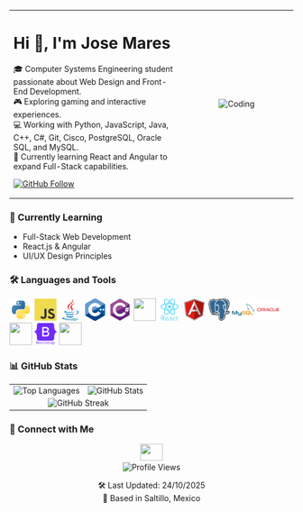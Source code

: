 <table align="center" border="0">
  <tr >
    <td width="60%">
      <h1>Hi 👋, I'm Jose Mares</h1>
      <p>
        🎓 Computer Systems Engineering student passionate about Web Design and Front-End Development.<br>
        🎮 Exploring gaming and interactive experiences.<br>
        💻 Working with Python, JavaScript, Java, C++, C#, Git, Cisco, PostgreSQL, Oracle SQL, and MySQL.<br>
        🚀 Currently learning React and Angular to expand Full-Stack capabilities.
      </p>
      <p>
        <a href="https://github.com/mares1402" target="_blank">
          <img src="https://img.shields.io/github/followers/mares1402?label=Follow&style=for-the-badge" alt="GitHub Follow" />
        </a>
      </p>
    </td>
    <td align="center">
      <img alt="Coding" width="250" src="https://i.pinimg.com/originals/81/17/8b/81178b47a8598f0c81c4799f2cdd4057.gif">
    </td>
  </tr>
</table>

<h3>🌱 Currently Learning</h3>
<ul>
  <li>Full-Stack Web Development</li>
  <li>React.js & Angular</li>
  <li>UI/UX Design Principles</li>
</ul>

<h3>🛠️ Languages and Tools</h3>

<p align="left">
  <a href="https://www.python.org" target="_blank"><img src="https://raw.githubusercontent.com/devicons/devicon/master/icons/python/python-original.svg" width="40" height="40" /></a>
  <a href="https://developer.mozilla.org/en-US/docs/Web/JavaScript" target="_blank"><img src="https://raw.githubusercontent.com/devicons/devicon/master/icons/javascript/javascript-original.svg" width="40" height="40" /></a>
  <a href="https://www.java.com" target="_blank"><img src="https://raw.githubusercontent.com/devicons/devicon/master/icons/java/java-original.svg" width="40" height="40" /></a>
  <a href="https://www.w3schools.com/cpp/" target="_blank"><img src="https://raw.githubusercontent.com/devicons/devicon/master/icons/cplusplus/cplusplus-original.svg" width="40" height="40" /></a>
  <a href="https://learn.microsoft.com/en-us/dotnet/csharp/" target="_blank"><img src="https://raw.githubusercontent.com/devicons/devicon/master/icons/csharp/csharp-original.svg" width="40" height="40" /></a>
  <a href="https://git-scm.com/" target="_blank"><img src="https://www.vectorlogo.zone/logos/git-scm/git-scm-icon.svg" width="40" height="40" /></a>
  <a href="https://reactjs.org/" target="_blank"><img src="https://raw.githubusercontent.com/devicons/devicon/master/icons/react/react-original-wordmark.svg" width="40" height="40" /></a>
  <a href="https://angular.io/" target="_blank"><img src="https://raw.githubusercontent.com/devicons/devicon/master/icons/angularjs/angularjs-original.svg" width="40" height="40" /></a>
  <a href="https://www.postgresql.org/" target="_blank"><img src="https://raw.githubusercontent.com/devicons/devicon/master/icons/postgresql/postgresql-original.svg" width="40" height="40" /></a>
  <a href="https://www.mysql.com/" target="_blank"><img src="https://raw.githubusercontent.com/devicons/devicon/master/icons/mysql/mysql-original-wordmark.svg" width="40" height="40" /></a>
  <a href="https://www.oracle.com/database/" target="_blank"><img src="https://raw.githubusercontent.com/devicons/devicon/master/icons/oracle/oracle-original.svg" width="40" height="40" /></a>
  <a href="https://tailwindcss.com/" target="_blank"><img src="https://www.vectorlogo.zone/logos/tailwindcss/tailwindcss-icon.svg" width="40" height="40" /></a>
  <a href="https://getbootstrap.com" target="_blank"><img src="https://raw.githubusercontent.com/devicons/devicon/master/icons/bootstrap/bootstrap-plain-wordmark.svg" width="40" height="40" /></a>
  <a href="https://www.cisco.com/" target="_blank"><img src="https://cdn.worldvectorlogo.com/logos/cisco-2.svg" width="40" height="40" /></a>
</p>

<h3>📊 GitHub Stats</h3>

<table align="center" border="0">
  <tr>
    <td align="center">
      <img src="https://github-readme-stats.vercel.app/api/top-langs?username=mares1402&show_icons=true&theme=dark&locale=en&layout=compact" alt="Top Languages" />
    </td>
    <td align="center">
      <img src="https://github-readme-stats.vercel.app/api?username=mares1402&show_icons=true&theme=dark&locale=en" alt="GitHub Stats" />
    </td>
  </tr>
  <tr>
    <td colspan="2" align="center">
      <img src="https://github-readme-streak-stats.herokuapp.com/?user=mares1402&theme=dark" alt="GitHub Streak" />
    </td>
  </tr>
</table>

<h3>🤝 Connect with Me</h3>

<div align="center">
  <a href="https://instagram.com/anii_akhil" target="_blank">
    <img src="https://raw.githubusercontent.com/rahuldkjain/github-profile-readme-generator/master/src/images/icons/Social/instagram.svg" height="30" width="40" />
  </a>
</div>

<div align="center">
  <img src="https://komarev.com/ghpvc/?username=mares1402&label=Profile%20views&color=0e75b6&style=flat" alt="Profile Views" />
</div>

<p align="center">
  🛠 Last Updated: 24/10/2025<br>
  📍 Based in Saltillo, Mexico
</p>
